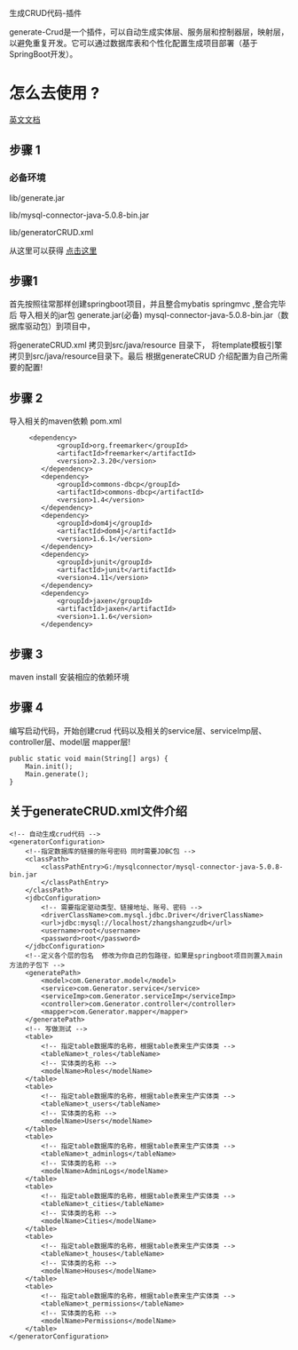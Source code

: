  <p>生成CRUD代码-插件
     
generate-Crud是一个插件，可以自动生成实体层、服务层和控制器层，映射层，以避免重复开发。它可以通过数据库表和个性化配置生成项目部署（基于SpringBoot开发）。</p>
<H1>怎么去使用 ?</H1>
<a href="./READMECH.md"<H2>英文文档</H2></a>
<H2>步骤 1</H2>
<H3>必备环境</H3>
<p>lib/generate.jar</p>
<p>lib/mysql-connector-java-5.0.8-bin.jar</p>
<p>lib/generatorCRUD.xml</p>
<p>从这里可以获得 <a href="/lib">点击这里</a></p>
<H2>步骤1</H2>
<p> 
 首先按照往常那样创建springboot项目，并且整合mybatis springmvc ,整合完毕后
 导入相关的jar包 generate.jar(必备)  mysql-connector-java-5.0.8-bin.jar（数据库驱动包）到项目中， </p>
<p>将generateCRUD.xml
 拷贝到src/java/resource 目录下，
 将template模板引擎拷贝到src/java/resource目录下。最后
 根据generateCRUD 介绍配置为自己所需要的配置!</p>
<H2>步骤 2</H2>
导入相关的maven依赖
pom.xml

         <dependency>
    			<groupId>org.freemarker</groupId>
    			<artifactId>freemarker</artifactId>
    			<version>2.3.20</version>
    		</dependency>
    		<dependency>
    			<groupId>commons-dbcp</groupId>
    			<artifactId>commons-dbcp</artifactId>
    			<version>1.4</version>
    		</dependency>
    		<dependency>
    			<groupId>dom4j</groupId>
    			<artifactId>dom4j</artifactId>
    			<version>1.6.1</version>
    		</dependency>
    		<dependency>
    			<groupId>junit</groupId>
    			<artifactId>junit</artifactId>
    			<version>4.11</version>
    		</dependency>
    		<dependency>
    			<groupId>jaxen</groupId>
    			<artifactId>jaxen</artifactId>
    			<version>1.1.6</version>
    		</dependency>

<H2>步骤 3</H2>
<P>   maven install 安装相应的依赖环境 </P>
<H2>步骤 4</H2>
<p> 编写启动代码，开始创建crud 代码以及相关的service层、serviceImp层、controller层、model层
mapper层!</p>

	public static void main(String[] args) {
		Main.init();
		Main.generate();
	}
<H2>关于generateCRUD.xml文件介绍</H2>
<?xml version="1.0" encoding="UTF-8"?>

    <!-- 自动生成crud代码 -->
    <generatorConfiguration>
    	<!--指定数据库的链接的账号密码 同时需要JDBC包 -->
    	<classPath>
    		<classPathEntry>G:/mysqlconnector/mysql-connector-java-5.0.8-bin.jar
    		</classPathEntry>
    	</classPath>
    	<jdbcConfiguration>
    		<!-- 需要指定驱动类型、链接地址、账号、密码 -->
    		<driverClassName>com.mysql.jdbc.Driver</driverClassName>
    		<url>jdbc:mysql://localhost/zhangshangzudb</url>
    		<username>root</username>
    		<password>root</password>
    	</jdbcConfiguration>
    	<!--定义各个层的包名  修改为你自己的包路径，如果是springboot项目则置入main方法的子包下 -->
    	<generatePath>
    		<model>com.Generator.model</model>
    		<service>com.Generator.service</service>
    		<serviceImp>com.Generator.serviceImp</serviceImp>
    	    <controller>com.Generator.controller</controller>
    		<mapper>com.Generator.mapper</mapper>
    	</generatePath>
    	<!-- 写做测试 -->
    	<table>
    		<!-- 指定table数据库的名称，根据table表来生产实体类 -->
    		<tableName>t_roles</tableName>
    		<!-- 实体类的名称 -->
    		<modelName>Roles</modelName>
    	</table>
    	<table>
    		<!-- 指定table数据库的名称，根据table表来生产实体类 -->
    		<tableName>t_users</tableName>
    		<!-- 实体类的名称 -->
    		<modelName>Users</modelName>
    	</table>
    	<table>
    		<!-- 指定table数据库的名称，根据table表来生产实体类 -->
    		<tableName>t_adminlogs</tableName>
    		<!-- 实体类的名称 -->
    		<modelName>AdminLogs</modelName>
    	</table>
    	<table>
    		<!-- 指定table数据库的名称，根据table表来生产实体类 -->
    		<tableName>t_cities</tableName>
    		<!-- 实体类的名称 -->
    		<modelName>Cities</modelName>
    	</table>
    	<table>
    		<!-- 指定table数据库的名称，根据table表来生产实体类 -->
    		<tableName>t_houses</tableName>
    		<!-- 实体类的名称 -->
    		<modelName>Houses</modelName>
    	</table>
    	<table>
    		<!-- 指定table数据库的名称，根据table表来生产实体类 -->
    		<tableName>t_permissions</tableName>
    		<!-- 实体类的名称 -->
    		<modelName>Permissions</modelName>
    	</table>
    </generatorConfiguration>
